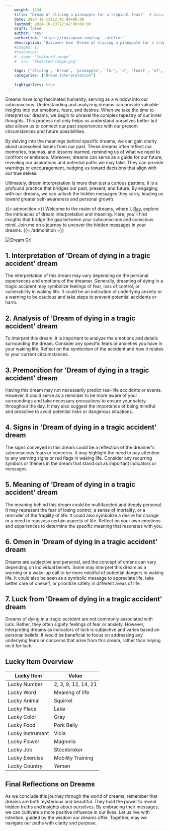 ```yaml
---
    weight: 1534
    title: "Dream of slicing a pineapple for a tropical feast"  # Assuming 'title' column exists
    date: 2024-10-13T22:42:00+08:00
    lastmod: 2024-10-13T22:42:00+08:00
    draft: false
    author: "ray"
    authorLink: "https://instagram.com/ray._.atelier"
    description: "Discover how 'Dream of slicing a pineapple for a tropical feast' can interpret your future and uncover its significant meanings in your life."
    #images: []
    #resources:
    #- name: "featured-image"
    #  src: "featured-image.png"
    
    tags: ['slicing', 'Dream', 'pineapple', 'for', 'a', 'feast', 'of', 'tropical']
    categories: ["Dream Interpretation"]
    
    lightgallery: true
---
```

    
Dreams have long fascinated humanity, serving as a window into our subconscious. Understanding and analyzing dreams can provide valuable insights into our emotions, fears, and desires. When we take the time to interpret our dreams, we begin to unravel the complex tapestry of our inner thoughts. This process not only helps us understand ourselves better but also allows us to connect our past experiences with our present circumstances and future possibilities.

By delving into the meanings behind specific dreams, we can gain clarity about unresolved issues from our past. These dreams often reflect our memories, traumas, and lessons learned, reminding us of what we need to confront or embrace. Moreover, dreams can serve as a guide for our future, revealing our aspirations and potential paths we may take. They can provide warnings or encouragement, nudging us toward decisions that align with our true selves.

Ultimately, dream interpretation is more than just a curious pastime; it is a profound practice that bridges our past, present, and future. By engaging with our dreams, we can unlock the hidden messages they carry, leading us toward greater self-awareness and personal growth.

{{< admonition >}}
Welcome to the realm of dreams, where I, [Ray](https://instagram.com/ray._.atelier), explore the intricacies of dream interpretation and meaning. Here, you’ll find insights that bridge the gap between your subconscious and conscious mind. Join me on a journey to uncover the hidden messages in your dreams.
{{< /admonition >}}

![Dream Grl](https://cdn.pixabay.com/photo/2017/11/02/03/35/gothic-2910057_1280.jpg "Dream Grl")

## 1. Interpretation of 'Dream of dying in a tragic accident' dream

The interpretation of this dream may vary depending on the personal experiences and emotions of the dreamer. Generally, dreaming of dying in a tragic accident may symbolize feelings of fear, loss of control, or vulnerability in waking life. It could be an indication of underlying anxiety or a warning to be cautious and take steps to prevent potential accidents or harm.

## 2. Analysis of 'Dream of dying in a tragic accident' dream

To interpret this dream, it is important to analyze the emotions and details surrounding the dream. Consider any specific fears or anxieties you have in your waking life. Reflect on the symbolism of the accident and how it relates to your current circumstances. 

## 3. Premonition for 'Dream of dying in a tragic accident' dream

Having this dream may not necessarily predict real-life accidents or events. However, it could serve as a reminder to be more aware of your surroundings and take necessary precautions to ensure your safety throughout the day. It may also suggest the importance of being mindful and proactive to avoid potential risks or dangerous situations.

## 4. Signs in 'Dream of dying in a tragic accident' dream

The signs conveyed in this dream could be a reflection of the dreamer's subconscious fears or concerns. It may highlight the need to pay attention to any warning signs or red flags in waking life. Consider any recurring symbols or themes in the dream that stand out as important indicators or messages.

## 5. Meaning of 'Dream of dying in a tragic accident' dream

The meaning behind this dream could be multifaceted and deeply personal. It may represent the fear of losing control, a sense of mortality, or a reminder of the fragility of life. It could also symbolize a desire for change or a need to reassess certain aspects of life. Reflect on your own emotions and experiences to determine the specific meaning that resonates with you.

## 6. Omen in 'Dream of dying in a tragic accident' dream

Dreams are subjective and personal, and the concept of omens can vary depending on individual beliefs. Some may interpret this dream as a warning or a wake-up call to be more mindful of potential dangers in waking life. It could also be seen as a symbolic message to appreciate life, take better care of oneself, or prioritize safety in different areas of life.

## 7. Luck from 'Dream of dying in a tragic accident' dream

Dreams of dying in a tragic accident are not commonly associated with luck. Rather, they often signify feelings of fear or anxiety. However, interpreting dreams as indicators of luck is subjective and varies based on personal beliefs. It would be beneficial to focus on addressing any underlying fears or concerns that arise from this dream, rather than relying on it for luck.

## Lucky Item Overview
| Lucky Item          | Value              |
|---------------|--------------------|
| Lucky Number        | 2, 3, 9, 12, 14, 21  |
| Lucky Word          | Meaning of life |
| Lucky Animal        | Squirrel |
| Lucky Place         | Lake     |
| Lucky Color         | Gray     |
| Lucky Food          | Pork Belly      |
| Lucky Instrument    | Viola |
| Lucky Flower        | Magnolia    |
| Lucky Job           | Stockbroker       |
| Lucky Exercise      | Mobility Training  |
| Lucky Country       | Yemen    |


##  Final Reflections on Dreams

As we conclude this journey through the world of dreams, remember that dreams are both mysterious and beautiful. They hold the power to reveal hidden truths and insights about ourselves. By embracing their messages, we can cultivate a more positive influence in our lives. Let us live with intention, guided by the wisdom our dreams offer. Together, may we navigate our paths with clarity and purpose.
